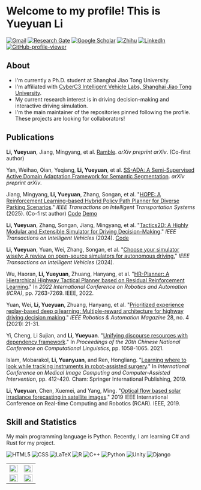 # Welcome to my profile! This is Yueyuan Li

[![Gmail](https://img.shields.io/badge/Gmail-EA4335?logo=gmail&logoColor=white)](mailto:rowena.academic@gmail.com)
[![Research Gate](https://img.shields.io/badge/ResearchGate-00CCBB?logo=researchgate&logoColor=white)](https://www.researchgate.net/profile/Yueyuan-Li-4)
[![Google Scholar](https://img.shields.io/badge/Google%20Scholar-4285F4?logo=googlescholar&logoColor=white)](https://scholar.google.com/citations?user=GcxEMNIAAAAJ)
[![Zhihu](https://img.shields.io/badge/-1.5k%2B-0084FF?logo=zhihu&logoColor=white)](https://www.zhihu.com/people/ravenclaw-32)
[![LinkedIn](https://img.shields.io/badge/LinkedIn-0A66C2?logo=linkedin&logoColor=white)](https://www.linkedin.com/in/yueyuanli/)
[![GitHub-profile-viewer](https://komarev.com/ghpvc/?username=scp-cn-001&color=grey&abbreviated=true)](https://github.com/antonkomarev/github-profile-views-counter)

## About

- I'm currently a Ph.D. student at Shanghai Jiao Tong University.
- I'm affiliated with [CyberC3 Intelligent Vehicle Labs, Shanghai Jiao Tong University](https://cyberc3.sjtu.edu.cn/).
- My current research interest is in driving decision-making and interactive driving simulation.
- I'm the main maintainer of the repositories pinned following the profile. These projects are looking for collaborators!

## Publications

**Li, Yueyuan**, Jiang, Mingyang, et al. [Ramble](https://arxiv.org/abs/2410.02253). *arXiv preprint arXiv*. (Co-first author)

Yan, Weihao, Qian, Yeqiang, **Li, Yueyuan**, et al. [SS-ADA: A Semi-Supervised Active Domain Adaptation Framework for Semantic Segmentation](https://arxiv.org/abs/2407.12788). *arXiv preprint arXiv*.

Jiang, Mingyang, **Li, Yueyuan**, Zhang, Songan, et al. "[HOPE: A Reinforcement Learning-based Hybrid Policy Path Planner for Diverse Parking Scenarios](https://arxiv.org/abs/2405.20579)." *IEEE Transactions on Intelligent Transportation Systems* (2025). (Co-first author) [Code](https://github.com/jiamiya/HOPE) [Demo](https://www.youtube.com/watch?v=62w9qhjIuRI)

**Li, Yueyuan**, Zhang, Songan, Jiang, Mingyang, et al. "[Tactics2D: A Highly Modular and Extensible Simulator for Driving Decision-Making](https://ieeexplore.ieee.org/abstract/document/10561544/)." *IEEE Transactions on Intelligent Vehicles* (2024). [Code](https://github.com/WoodOxen/tactics2d)

**Li, Yueyuan**, Yuan, Wei, Zhang, Songan, et al. "[Choose your simulator wisely: A review on open-source simulators for autonomous driving.](https://ieeexplore.ieee.org/abstract/document/10461065/)" *IEEE Transactions on Intelligent Vehicles* (2024).

Wu, Haoran, **Li, Yueyuan**, Zhuang, Hanyang, et al. "[HR-Planner: A Hierarchical Highway Tactical Planner based on Residual Reinforcement Learning](https://ieeexplore.ieee.org/document/9812400)." In *2022 International Conference on Robotics and Automation (ICRA)*, pp. 7263-7269. IEEE, 2022.

Yuan, Wei, **Li, Yueyuan**, Zhuang, Hanyang, et al. "[Prioritized experience replay-based deep q learning: Multiple-reward architecture for highway driving decision making](https://ieeexplore.ieee.org/document/9576818)." *IEEE Robotics & Automation Magazine* 28, no. 4 (2021): 21-31.

Yi, Cheng, Li Sujian, and **Li, Yueyuan**. "[Unifying discourse resources with dependency framework](https://aclanthology.org/2021.ccl-1.94/)." In *Proceedings of the 20th Chinese National Conference on Computational Linguistics*, pp. 1058-1065. 2021.

Islam, Mobarakol, **Li, Yuanyuan**, and Ren, Hongliang. "[Learning where to look while tracking instruments in robot-assisted surgery](https://link.springer.com/chapter/10.1007/978-3-030-32254-0_46)." In *International Conference on Medical Image Computing and Computer-Assisted Intervention*, pp. 412-420. Cham: Springer International Publishing, 2019.

**Li, Yueyuan**, Chen, Xuemei, and Yang, Ming. "[Optical flow based solar irradiance forecasting in satellite images](https://ieeexplore.ieee.org/abstract/document/9043950)." 2019 IEEE International Conference on Real-time Computing and Robotics (RCAR). IEEE, 2019.

## Skill and Statistics

My main programming language is Python. Recently, I am learning C# and Rust for my project.

![HTML5](https://img.shields.io/badge/HTML5-E34F26?style=for-the-badge&logo=html5&logoColor=white)
![CSS](https://img.shields.io/badge/CSS-239120?&style=for-the-badge&logo=css3&logoColor=white)
![LaTeX](https://img.shields.io/badge/latex-%23008080.svg?style=for-the-badge&logo=latex&logoColor=white)
![R](https://img.shields.io/badge/R-276DC3?style=for-the-badge&logo=r&logoColor=white)
![C++](https://img.shields.io/badge/C%2B%2B-00599C?style=for-the-badge&logo=c%2B%2B&logoColor=white)
![Python](https://img.shields.io/badge/Python-3776AB?style=for-the-badge&logo=python&logoColor=white)
![Unity](https://img.shields.io/badge/Unity-100000?style=for-the-badge&logo=unity&logoColor=white)
![Django](https://img.shields.io/badge/django-%23092E20.svg?style=for-the-badge&logo=django&logoColor=white)

<table><tr><td valign="top" width="50%">
<img src="https://github-readme-stats.vercel.app/api?username=SCP-CN-001&show_icons=true&theme=transparent&count_private=true&hide_border=true" align="left" style="width: 100%" />

</td><td valign="top" width="50%">
<img src="https://github-profile-trophy.vercel.app/?username=SCP-CN-001&column=4&theme=transparent&no-bg=true&no-frame=true&margin-w=10" align="left" style="width: 100%" />
<!-- https://github.com/anuraghazra/github-readme-stats -->
</td></tr>

<tr><td valign="top" width="50%">
<img src="https://github-readme-streak-stats.herokuapp.com?user=SCP-CN-001&theme=transparent&hide_border=true" align="left" style="width: 100%" />
  
<!-- https://github.com/ryo-ma/github-profile-trophy -->

</td><td valign="top" width="50%">
<img src="https://github-readme-stats.vercel.app/api/wakatime?username=motacillaalba&theme=transparent&layout=compact&langs_count=12&hide_border=true" align="left" style="width: 100%" />

</td></tr></table>
